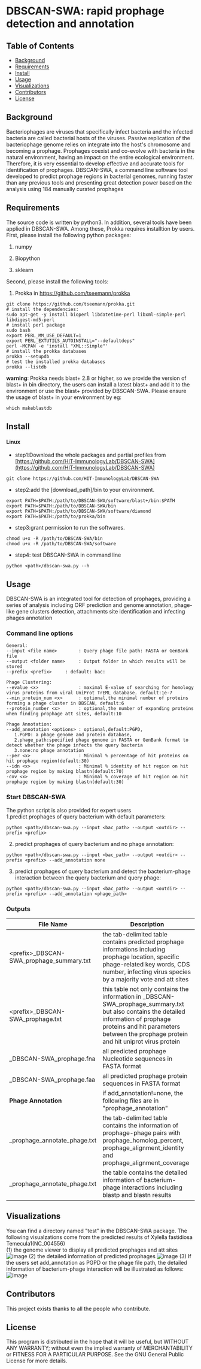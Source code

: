 # DBSCAN-SWA: rapid prophage detection and annotation
## Table of Contents
- [Background](#background)
- [Requirements](requirements)
- [Install](#install)
- [Usage](#usage)
- [Visualizations](#visualization)
- [Contributors](#contributors)
- [License](#license)
## Background
Bacteriophages are viruses that specifically infect bacteria and the infected bacteria are called bacterial hosts of the viruses. Passive replication of the bacteriophage genome relies on integrate into the host's chromosome and becoming a prophage. Prophages coexist and co-evolve with bacteria in the natural environment, having an impact on the entire ecological environment. Therefore, it is very essential to develop effective and accurate tools for identification of prophages. DBSCAN-SWA, a command line software tool developed to predict prophage regions in bacterial genomes, running faster than any previous tools and presenting great detection power based on the analysis using 184 manually curated prophages
## Requirements ##
The source code is written by python3. In addition, several tools have been applied in DBSCAN-SWA. Among these, Prokka requires installtion by users. <br>
First, please install the following python packages:

1. numpy
 
2. Biopython
 
3. sklearn

Second, please install the following tools:
1. Prokka in https://github.com/tseemann/prokka<br>
```
git clone https://github.com/tseemann/prokka.git
# install the dependencies:
sudo apt-get -y install bioperl libdatetime-perl libxml-simple-perl libdigest-md5-perl
# install perl package
sudo bash
export PERL_MM_USE_DEFAULT=1
export PERL_EXTUTILS_AUTOINSTALL="--defaultdeps"
perl -MCPAN -e 'install "XML::Simple"'
# install the prokka databases
prokka --setupdb
# test the installed prokka databases
prokka --listdb
```
**warning**: Prokka needs blast+ 2.8 or higher, so we provide the version of blast+ in bin directory, the users can install a latest blast+ and add it to the environment or use the blast+ provided by DBSCAN-SWA. Please ensure the usage of blast+ in your environment by eg: 
```
which makeblastdb
```

## Install ##
#### Linux
- step1:Download the whole packages and partial profiles from [https://github.com/HIT-ImmunologyLab/DBSCAN-SWA](https://github.com/HIT-ImmunologyLab/DBSCAN-SWA)
```
git clone https://github.com/HIT-ImmunologyLab/DBSCAN-SWA
```
- step2:add the [download_path]/bin to your environment.
```
export PATH=$PATH:/path/to/DBSCAN-SWA/software/blast+/bin:$PATH
export PATH=$PATH:/path/to/DBSCAN-SWA/bin
export PATH=$PATH:/path/to/DBSCAN-SWA/software/diamond
export PATH=$PATH:/path/to/prokka/bin
```
- step3:grant permission to run the softwares.
```
chmod u+x -R /path/to/DBSCAN-SWA/bin
chmod u+x -R /path/to/DBSCAN-SWA/software
```
- step4: test DBSCAN-SWA in command line
```
python <path>/dbscan-swa.py --h
```
## Usage
DBSCAN-SWA is an integrated tool for detection of prophages, providing a series of analysis including ORF prediction and genome annotation, phage-like gene clusters detection, attachments site identification and infecting phages annotation
### Command line options

```
General:
--input <file name>        : Query phage file path: FASTA or GenBank file
--output <folder name>     : Output folder in which results will be stored
--prefix <prefix>     : default: bac:

Phage Clustering:
--evalue <x>               : maximal E-value of searching for homology virus proteins from viral UniProt TrEML database. default:1e-7
--min_protein_num <x>      : optional,the minimal number of proteins forming a phage cluster in DBSCAN, default:6
--protein_number <x>       : optional,the number of expanding proteins when finding prophage att sites, default:10

Phage Annotation:
--add_annotation <options> : optional,default:PGPD,
   1.PGPD: a phage genome and protein database,
   2.phage_path:specified phage genome in FASTA or GenBank format to detect whether the phage infects the query bacteria
   3.none:no phage annotation
--per <x>                  : Minimal % percentage of hit proteins on hit prophage region(default:30)
--idn <x>                  : Minimal % identity of hit region on hit prophage region by making blastn(default:70)
-cov <x>                   : Minimal % coverage of hit region on hit prophage region by making blastn(default:30)
```
### Start DBSCAN-SWA

The python script is also provided for expert users<br>
1.predict prophages of query bacterium with default parameters:

```
python <path>/dbscan-swa.py --input <bac_path> --output <outdir> --prefix <prefix>
```
2. predict prophages of query bacterium and no phage annotation:
```
python <path>/dbscan-swa.py --input <bac_path> --output <outdir> --prefix <prefix> --add_annotation none
```
3. predict prophages of query bacterium and detect the bacterium-phage interaction between the query bacterium and query phage:
```
python <path>/dbscan-swa.py --input <bac_path> --output <outdir> --prefix <prefix> --add_annotation <phage_path>
```
### Outputs

File Name | Description
---|---
\<prefix\>\_DBSCAN-SWA\_prophage\_summary.txt | the tab-delimited table contains predicted prophage informations including prophage location, specific phage-related key words, CDS number, infecting virus species by a majority vote and att sites
\<prefix\>\_DBSCAN-SWA\_prophage.txt | this table not only contains the information in <prefix>\_DBSCAN-SWA\_prophage\_summary.txt but also contains the detailed information of prophage proteins and hit parameters between the prophage protein and hit uniprot virus protein
<prefix>\_DBSCAN-SWA\_prophage.fna| all predicted prophage Nucleotide sequences in FASTA format
<prefix>\_DBSCAN-SWA\_prophage.faa| all predicted prophage protein sequences in FASTA format
**Phage Annotation**| if add\_annotation!=none, the following files are in "prophage\_annotation" 
<prefix>\_prophage\_annotate\_phage.txt | the tab-delimited table contains the information of prophage-phage pairs with prophage\_homolog\_percent, prophage\_alignment\_identity and prophage\_alignment\_coverage
<prefix>\_prophage\_annotate\_phage.txt | the table contains the detailed information of bacterium-phage interactions including blastp and blastn results 

## Visualizations
You can find a directory named "test" in the DBSCAN-SWA package. The following visualzations come from the predicted results of Xylella fastidiosa Temecula1(NC\_004556)<br>
(1) the genome viewer to display all predicted prophages and att sites
![image](https://raw.githubusercontent.com/HIT-ImmunologyLab/DBSCAN-SWA/master/images/dbscan-swa_help1.bmp)
(2) the detailed information of predicted prophages
![image](https://raw.githubusercontent.com/HIT-ImmunologyLab/DBSCAN-SWA/master/images/dbscan-swa_help2.bmp)
(3) If the users set add_annotation as PGPD or the phage file path, the detailed information of bacterium-phage interaction will be illustrated as follows:
![image](https://raw.githubusercontent.com/HIT-ImmunologyLab/DBSCAN-SWA/master/images/dbscan-swa_help3.bmp)
## Contributors
This project exists thanks to all the people who contribute.

## License

This program is distributed in the hope that it will be useful, but WITHOUT ANY WARRANTY; without even the implied warranty of MERCHANTABILITY or FITNESS FOR A PARTICULAR PURPOSE. See the GNU General Public License for more details.
